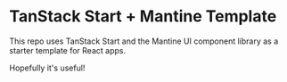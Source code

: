 # TanStack Start + Mantine Template

This repo uses TanStack Start and the Mantine UI component library as a starter template for React apps.

Hopefully it's useful!
